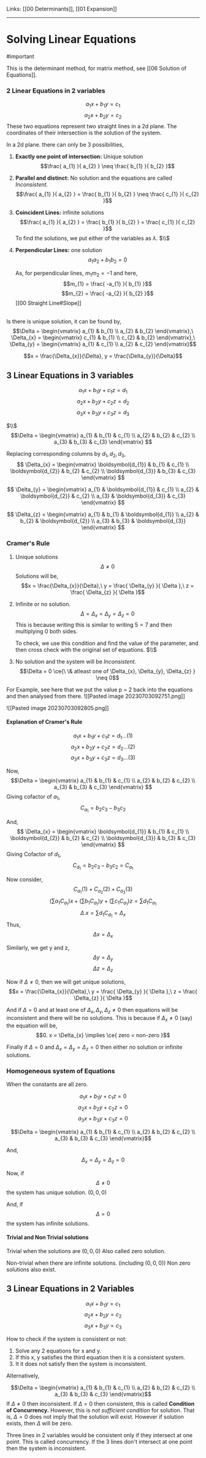 Links: [[00 Determinants]], [[01 Expansion]]
___
# Solving Linear Equations
#important 

This is the determinant method, for matrix method, see [[06 Solution of Equations]].

### 2 Linear Equations in 2 variables

$$a_{1}x + b_{1}y = c_{1}$$
$$a_{2}x + b_{2}y = c_{2}$$
These two equations represent two straight lines in a 2d plane. 
The coordinates of their intersection is the solution of the system.

In a 2d plane. there can only be 3 possibilities,
1. **Exactly one point of intersection:** Unique solution
   $$\frac{ a_{1} }{ a_{2} } \neq \frac{ b_{1} }{ b_{2} }$$
   
2. **Parallel and distinct:** No solution and the equations are called *Inconsistent.*
   $$\frac{ a_{1} }{ a_{2} } = \frac{ b_{1} }{ b_{2} } \neq \frac{ c_{1} }{ c_{2} }$$
   
3. **Coincident Lines:** infinite solutions
   $$\frac{ a_{1} }{ a_{2} } = \frac{ b_{1} }{ b_{2} } = \frac{ c_{1} }{ c_{2} }$$
   To find the solutions, we put either of the variables as $\lambda$.
   $\\$ 

4. **Perpendicular Lines:** one solution
	$$a_{1} a_{2} + b_{1}b_{2} = 0$$

	As, for perpendicular lines, $m_{1} m_{2} = -1$ and here,
	$$m_{1} = \frac{ -a_{1} }{ b_{1} }$$
	$$m_{2} = \frac{ -a_{2} }{ b_{2} }$$
	[[00 Straight Line#Slope]]

\
Is there is unique solution, it can be found by,
$$\Delta = \begin{vmatrix}
a_{1} & b_{1}  \\
a_{2} & b_{2}
\end{vmatrix},\ 
\Delta_{x} = \begin{vmatrix}
c_{1} & b_{1}  \\
c_{2} & b_{2}
\end{vmatrix},\
\Delta_{y} = \begin{vmatrix}
a_{1} & c_{1} \\
a_{2} & c_{2}
\end{vmatrix}$$

$$x = \frac{\Delta_{x}}{\Delta}, y = \frac{\Delta_{y}}{\Delta}$$

## 3 Linear Equations in 3 variables

$$a_{1}x + b_{1}y + c_{1}z = d_{1}$$
$$a_{2}x + b_{2}y + c_{2}z = d_{2}$$
$$a_{3}x + b_{3}y + c_{3}z = d_{3}$$

$\\$
$$\Delta = \begin{vmatrix}
a_{1} & b_{1} & c_{1}  \\
a_{2} & b_{2} & c_{2}  \\
a_{3} & b_{3} & c_{3}
\end{vmatrix}
$$

Replacing corresponding columns by $d_{1},d_{2},d_{3}$,
$$
\Delta_{x} = \begin{vmatrix}
\boldsymbol{d_{1}} & b_{1} & c_{1}  \\
\boldsymbol{d_{2}} & b_{2} & c_{2}  \\
\boldsymbol{d_{3}} & b_{3} & c_{3}
\end{vmatrix}
$$

$$ 
\Delta_{y} = \begin{vmatrix}
a_{1} & \boldsymbol{d_{1}} & c_{1}  \\
a_{2} & \boldsymbol{d_{2}} & c_{2}  \\
a_{3} & \boldsymbol{d_{3}} & c_{3}
\end{vmatrix}
$$

$$ 
\Delta_{z} = \begin{vmatrix}
a_{1} & b_{1} & \boldsymbol{d_{1}}  \\
a_{2} & b_{2} & \boldsymbol{d_{2}}  \\
a_{3} & b_{3} & \boldsymbol{d_{3}}
\end{vmatrix}
$$



### Cramer's Rule
1. Unique solutions
	$$\Delta \neq 0$$
	Solutions will be,
	$$x = \frac{\Delta_{x}}{\Delta},\ y = \frac{ \Delta_{y} }{ \Delta },\ z = \frac{ \Delta_{z} }{ \Delta }$$

2. Infinite or no solution.
	$$\Delta = \Delta_{x} = \Delta_{y} = \Delta_{z} = 0$$
	This is because writing this is similar to writing $5 = 7$ and then multiplying 0 both sides.
	
	To check, we use this condition and find the value of the parameter, and then cross check with the original set of equations. 
	$\\$

3. No solution and the system will be *Inconsistent.*
	$$\Delta = 0 \ce{\ \& atleast one of \Delta_{x}, \Delta_{y}, \Delta_{z} } \neq 0$$

For Example, see here that we put the value p = 2 back into the equations and then analysed from there. 
![[Pasted image 20230703092751.png]]

![[Pasted image 20230703092805.png]]

#### Explanation of Cramer's Rule
$$a_{1}x + b_{1}y + c_{1}z = d_{1} \dots (1)$$
$$a_{2}x + b_{2}y + c_{2}z = d_{2} \dots (2)$$
$$a_{3}x + b_{3}y + c_{3}z = d_{3} \dots (3)$$

Now,
$$\Delta = \begin{vmatrix}
a_{1} & b_{1} & c_{1}  \\
a_{2} & b_{2} & c_{2}  \\
a_{3} & b_{3} & c_{3}
\end{vmatrix}
$$
Giving cofactor of $a_{1}$,
$$C_{a_{1}} = b_{2}c_{3} - b_{3}c_{2}$$

And,
$$
\Delta_{x} = \begin{vmatrix}
\boldsymbol{d_{1}} & b_{1} & c_{1}  \\
\boldsymbol{d_{2}} & b_{2} & c_{2}  \\
\boldsymbol{d_{3}} & b_{3} & c_{3}
\end{vmatrix}
$$
Giving Cofactor of $d_{1}$,
$$C_{d_{1}} = b_{2}c_{3} - b_{3}c_{2} = C_{a_{1}}$$

Now consider, 
$$C_{a_{1}}(1) + C_{a_{2}}(2) + C_{a_{3}}(3)$$
$$\left( \sum a_{1}C_{a_{1}} \right)x + \left( \sum b_{1}C_{a_{1}} \right)y + \left( \sum c_{1}C_{a_{1}} \right)z = \sum d_{1}C_{a_{1}}$$
$$\Delta . x = \sum d_{1}C_{d_{1}} = \Delta_{x}$$
Thus,
$$\Delta x = \Delta_{x}$$

Similarly, we get y and z,
$$\Delta y = \Delta_{y}$$
$$\Delta z = \Delta_{z}$$

Now if $\Delta \neq 0$, then we will get unique solutions,
$$x = \frac{\Delta_{x}}{\Delta},\ y = \frac{ \Delta_{y} }{ \Delta },\ z = \frac{ \Delta_{z} }{ \Delta }$$

And if $\Delta = 0$ and at least one of $\Delta_{x},\Delta_{y},\Delta_{z} \neq 0$ then equations will be inconsistent and there will be no solutions. 
This is because if $\Delta_{x} \neq 0$ (say) the equation will be,
$$0. x = \Delta_{x} \implies \ce{ zero = non-zero }$$

Finally if $\Delta = 0$ and $\Delta_{x} = \Delta_{y} = \Delta_{z} = 0$ then either no solution or infinite solutions.

### Homogeneous system of Equations
When the constants are all zero. 

$$a_{1}x+ b_{1}y + c_{1}z = 0$$
$$a_{2}x+ b_{2}y + c_{2}z = 0$$
$$a_{3}x+ b_{3}y + c_{3}z = 0$$

$$\Delta = \begin{vmatrix}
a_{1} & b_{1} & c_{1} \\
a_{2} & b_{2} & c_{2} \\
a_{3} & b_{3} & c_{3}
\end{vmatrix}$$

And,
$$\Delta_{x} = \Delta_{y} = \Delta_{z} = 0$$

Now, if
$$\Delta \neq 0$$
the system has unique solution. $(0,0,0)$

And, if 
$$\Delta = 0$$
the system has infinite solutions.


#### Trivial and Non Trivial solutions
Trivial when the solutions are $(0,0,0)$
Also called zero solution. 

Non-trivial when there are infinite solutions. (including $(0,0,0)$)
Non zero solutions also exist. 

## 3 Linear Equations in 2 Variables

$$a_{1}x + b_{1}y = c_{1}$$
$$a_{2}x + b_{2}y = c_{2}$$
$$a_{3}x + b_{3}y = c_{3}$$

How to check if the system is consistent or not:
1. Solve any 2 equations for x and y. 
2. If this x, y satisfies the third equation then it is a consistent system. 
3. It it does not satisfy then the system is inconsistent. 

Alternatively,

$$\Delta = \begin{vmatrix}
a_{1} & b_{1} & c_{1} \\
a_{2} & b_{2} & c_{2} \\
a_{3} & b_{3} & c_{3}
\end{vmatrix}$$
If $\Delta\neq 0$ then inconsistent. 
If $\Delta=0$ then consistent, this is called **Condition of Concurrency.** However, this is *not sufficient condition* for solution. 
That is, $\Delta=0$ does not imply that the solution will exist. However if solution exists, then $\Delta$ will be zero.

Three lines in 2 variables would be consistent only if they intersect at one point. This is called concurrency. If the 3 lines don't intersect at one point then the system is inconsistent. 

